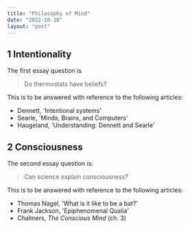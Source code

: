 ```yaml
---
title: "Philosophy of Mind"
date: "2022-10-18"
layout: "post"
---
```


## 1 Intentionality

The first essay question is 

> Do thermostats have beliefs? 

This is to be answered with reference to the following articles: 

- Dennett, 'Intentional systems'
- Searle, 'Minds, Brains, and Computers'
- Haugeland, 'Understanding: Dennett and Searle'

## 2 Consciousness

The second essay question is: 

> Can science explain consciousness? 

This is to be answered with reference to the following articles: 

- Thomas Nagel, 'What is it like to be a bat?'
- Frank Jackson, 'Epiphenomenal Qualia'
- Chalmers, *The Conscious Mind* (ch. 3)